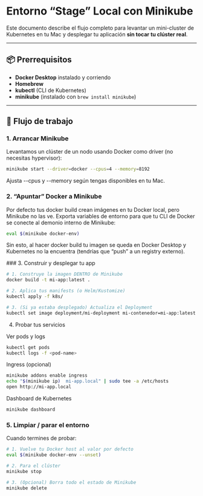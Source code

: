 # Entorno “Stage” Local con Minikube

Este documento describe el flujo completo para levantar un mini-cluster de Kubernetes en tu Mac y desplegar tu aplicación **sin tocar tu clúster real**.

---

## 📦 Prerrequisitos

- **Docker Desktop** instalado y corriendo  
- **Homebrew**  
- **kubectl** (CLI de Kubernetes)  
- **minikube** (instalado con `brew install minikube`)  

---

## 🚀 Flujo de trabajo

### 1. Arrancar Minikube

Levantamos un clúster de un nodo usando Docker como driver (no necesitas hypervisor):

```bash
minikube start --driver=docker --cpus=4 --memory=8192
```
Ajusta --cpus y --memory según tengas disponibles en tu Mac.

### 2. “Apuntar” Docker a Minikube

Por defecto tus docker build crean imágenes en tu Docker local, pero Minikube no las ve.
Exporta variables de entorno para que tu CLI de Docker se conecte al demonio interno de Minikube:

```bash
eval $(minikube docker-env)
```

Sin esto, al hacer docker build tu imagen se queda en Docker Desktop y Kubernetes no la encuentra (tendrías que “push” a un registry externo).

### 3. Construir y desplegar tu app

```bash
# 1. Construye la imagen DENTRO de Minikube
docker build -t mi-app:latest .

# 2. Aplica tus manifests (o Helm/Kustomize)
kubectl apply -f k8s/

# 3. (Si ya estaba desplegado) Actualiza el Deployment
kubectl set image deployment/mi-deployment mi-contenedor=mi-app:latest
```
  
4. Probar tus servicios

Ver pods y logs
```bash
kubectl get pods
kubectl logs -f <pod-name>
```

Ingress (opcional)
```bash
minikube addons enable ingress
echo "$(minikube ip)  mi-app.local" | sudo tee -a /etc/hosts
open http://mi-app.local
```

Dashboard de Kubernetes
```bash
minikube dashboard
```

### 5. Limpiar / parar el entorno
Cuando termines de probar:

```bash
# 1. Vuelve tu Docker host al valor por defecto
eval $(minikube docker-env --unset)

# 2. Para el clúster
minikube stop

# 3. (Opcional) Borra todo el estado de Minikube
minikube delete
```
